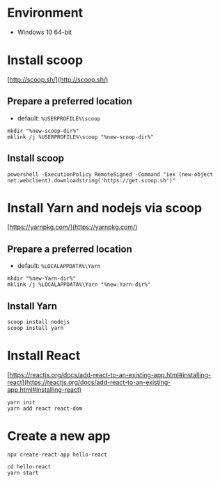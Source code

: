 # Environment
* Windows 10 64-bit


# Install scoop
[http://scoop.sh/](http://scoop.sh/)
## Prepare a preferred location
* default: `%USERPROFILE%\scoop`
```
mkdir "%new-scoop-dir%"
mklink /j %USERPROFILE%\scoop "%new-scoop-dir%"
```

## Install scoop
```
powershell -ExecutionPolicy RemoteSigned -Command "iex (new-object net.webclient).downloadstring('https://get.scoop.sh')"
```


# Install Yarn and nodejs via scoop
[https://yarnpkg.com/](https://yarnpkg.com/)
## Prepare a preferred location
* default: `%LOCALAPPDATA%\Yarn`
```
mkdir "%new-Yarn-dir%"
mklink /j %LOCALAPPDATA%\Yarn "%new-Yarn-dir%"
```

## Install Yarn
```
scoop install nodejs
scoop install yarn
```


# Install React
[https://reactjs.org/docs/add-react-to-an-existing-app.html#installing-react](https://reactjs.org/docs/add-react-to-an-existing-app.html#installing-react)


```
yarn init
yarn add react react-dom
```


# Create a new app
```
npx create-react-app hello-react

cd hello-react
yarn start
```
